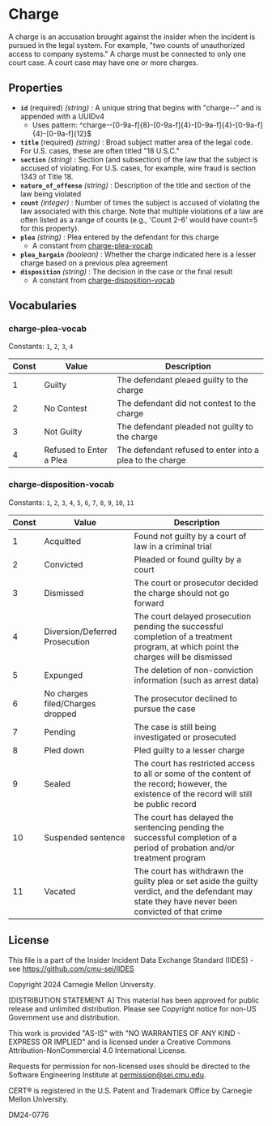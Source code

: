 # Charge

A charge is an accusation brought against the insider when the incident is pursued in the legal system. For example, "two counts of unauthorized access to company systems." A charge must be connected to only one court case. A court case may have one or more charges.

## Properties

- **`id`** (required) *(string)* : A unique string that begins with "charge--" and is appended with a UUIDv4
  - Uses pattern: ^charge--[0-9a-f]{8}-[0-9a-f]{4}-[0-9a-f]{4}-[0-9a-f]{4}-[0-9a-f]{12}$
- **`title`** (required) *(string)* : Broad subject matter area of the legal code. For U.S. cases, these are often titled "18 U.S.C."
- **`section`** *(string)* : Section (and subsection) of the law that the subject is accused of violating. For U.S. cases, for example, wire fraud is section 1343 of Title 18.
- **`nature_of_offense`** *(string)* : Description of the title and section of the law being violated
- **`count`** *(integer)* : Number of times the subject is accused of violating the law associated with this charge. Note that multiple violations of a law are often listed as a range of counts (e.g., 'Count 2-6' would have count=5 for this property).
- **`plea`** *(string)* : Plea entered by the defendant for this charge
	- A constant from [charge-plea-vocab](#charge-plea-vocab)
- **`plea_bargain`** *(boolean)* : Whether the charge indicated here is a lesser charge based on a previous plea agreement
- **`disposition`** *(string)* : The decision in the case or the final result
	- A constant from [charge-disposition-vocab](#charge-disposition-vocab)

## Vocabularies

### charge-plea-vocab

Constants: `1`, `2`, `3`, `4`

| Const | Value | Description |
| --- | --- | --- |
| 1 | Guilty | The defendant pleaed guilty to the charge|
| 2 | No Contest | The defendant did not contest to the charge|
| 3 | Not Guilty | The defendant pleaded not guilty to the charge|
| 4 | Refused to Enter a Plea | The defendant refused to enter into a plea to the charge|

### charge-disposition-vocab

Constants: `1`, `2`, `3`, `4`, `5`, `6`, `7`, `8`, `9`, `10`, `11`

| Const | Value | Description |
| --- | --- | --- |
| 1 | Acquitted | Found not guilty by a court of law in a criminal trial|
| 2 | Convicted | Pleaded or found guilty by a court|
| 3 | Dismissed | The court or prosecutor decided the charge should not go forward|
| 4 | Diversion/Deferred Prosecution | The court delayed prosecution pending the successful completion of a treatment program, at which point the charges will be dismissed|
| 5 | Expunged | The deletion of non-conviction information (such as arrest data)|
| 6 | No charges filed/Charges dropped | The prosecutor declined to pursue the case|
| 7 | Pending | The case is still being investigated or prosecuted|
| 8 | Pled down | Pled guilty to a lesser charge|
| 9 | Sealed | The court has restricted access to all or some of the content of the record; however, the existence of the record will still be public record|
| 10 | Suspended sentence | The court has delayed the sentencing pending the successful completion of a period of probation and/or treatment program|
| 11 | Vacated | The court has withdrawn the guilty plea or set aside the guilty verdict, and the defendant may state they have never been convicted of that crime|

## License
This file is a part of the Insider Incident Data Exchange Standard (IIDES) - see https://github.com/cmu-sei/IIDES

Copyright 2024 Carnegie Mellon University.

[DISTRIBUTION STATEMENT A] This material has been approved for public release and unlimited distribution.  Please see Copyright notice for non-US Government use and distribution.

This work is provided "AS-IS" with "NO WARRANTIES OF ANY KIND - EXPRESS OR IMPLIED" and is licensed under a Creative Commons Attribution-NonCommercial 4.0 International License.

Requests for permission for non-licensed uses should be directed to the Software Engineering Institute at permission@sei.cmu.edu.

CERT® is registered in the U.S. Patent and Trademark Office by Carnegie Mellon University.

DM24-0776
